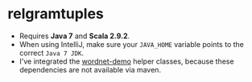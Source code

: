 relgramtuples
=============

- Requires **Java 7** and **Scala 2.9.2**.
- When using IntelliJ, make sure your `JAVA_HOME` variable points to the correct `Java 7 JDK`.
- I've integrated the  [wordnet-demo](https://github.com/xdavidjung/WordNet-Demo) helper classes, because these dependencies are not available via maven.
